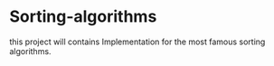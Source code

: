 # Sorting-algorithms
this project will contains Implementation for the most famous sorting algorithms.

